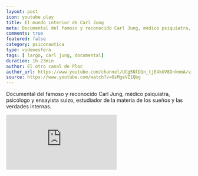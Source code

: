 ```yaml
---
layout: post
icon: youtube play
title: El mundo interior de Carl Jung
meta: Documental del famoso y reconocido Carl Jung, médico psiquiatra, psicólogo y ensayista suizo, estudiador de la materia de los sueños y las verdades internas.
comments: true
featured: false
category: psiconautica
type: videoesfera
tags: [ largo, carl jung, documental]
duration: 1h 23min
author: El otro canal de Ploc
author_url: https://www.youtube.com/channel/UCg5NlD1n_tjE4kUV8DnknmA/videos?live_view=500&flow=grid&sort=dd&view=0
source: https://www.youtube.com/watch?v=OsMgeVZ1Qbg
---
```


<p>
	Documental del famoso y reconocido Carl Jung, médico psiquiatra, psicólogo y ensayista suizo, estudiador de la materia de los sueños y las verdades internas.
</p>
<div class="video">
  <div class="video-wrapper">
<iframe src="https://www.youtube.com/embed/OsMgeVZ1Qbg" frameborder="0" allowfullscreen></iframe>
  </div>
</div>
